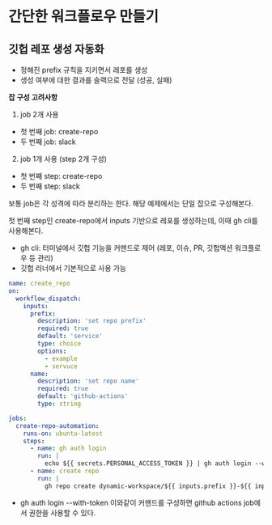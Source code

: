 # 간단한 워크플로우 만들기

## 깃헙 레포 생성 자동화 

- 정해진 prefix 규칙을 지키면서 레포를 생성
- 생성 여부에 대한 결과를 슬랙으로 전달 (성공, 실패)

**잡 구성 고려사항**

1. job 2개 사용
- 첫 번째 job: create-repo
- 두 번째 job: slack
2. job 1개 사용 (step 2개 구성)
- 첫 번째 step: create-repo
- 두 번째 step: slack

보통 job은 각 성격에 따라 분리하는 한다. 해당 예제에서는 단일 잡으로 구성해본다.

첫 번째 step인 create-repo에서 inputs 기반으로 레포를 생성하는데, 이때 gh cli를 사용해본다.
- gh cli: 터미널에서 깃헙 기능을 커맨드로 제어 (레포, 이슈, PR, 깃헙액션 워크플로우 등 관리)
- 깃헙 러너에서 기본적으로 사용 가능

```yaml
name: create_repo
on:
  workflow_dispatch:
    inputs:
      prefix:
        description: 'set repo prefix'
        required: true
        default: 'service'
        type: choice
        options:
          - example
          - servuce
      name:
        description: 'set repo name'
        required: true
        default: 'github-actions'
        type: string

jobs:
  create-repo-automation:
    runs-on: ubuntu-latest
    steps:
      - name: gh auth login
        run: |
          echo ${{ secrets.PERSONAL_ACCESS_TOKEN }} | gh auth login --with-token 
      - name: create repo
        run: |
          gh repo create dynamic-workspace/${{ inputs.prefix }}-${{ inputs.name }} --public --add-readme
```
- gh auth login --with-token 이와같이 커맨드를 구성하면 github actions job에서 권한을 사용할 수 있다.
